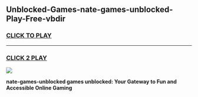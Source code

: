
## Unblocked-Games-nate-games-unblocked-Play-Free-vbdir
<h3>
<a href="https://premium76.site?title=nate-games-unblocked&ref=12A">CLICK TO PLAY</a></h3>
<hr>

<h3>
<a href="https://premium76.site?title=nate-games-unblocked&ref=12A">CLICK 2 PLAY</a>
  
</h3>

<a href="https://premium76.site?title=nate-games-unblocked&ref=12A"><img src="https://clearcache.store/games.png"></a>


**nate-games-unblocked games unblocked: Your Gateway to Fun and Accessible Online Gaming**
